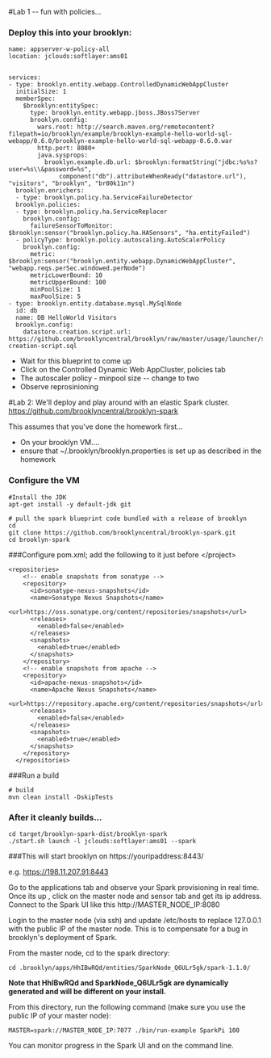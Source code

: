 #Lab 1 --  fun with policies... 
### Deploy this into your brooklyn:
    name: appserver-w-policy-all
    location: jclouds:softlayer:ams01


    services:
    - type: brooklyn.entity.webapp.ControlledDynamicWebAppCluster
      initialSize: 1
      memberSpec:
        $brooklyn:entitySpec:
          type: brooklyn.entity.webapp.jboss.JBoss7Server
          brooklyn.config:
            wars.root: http://search.maven.org/remotecontent?filepath=io/brooklyn/example/brooklyn-example-hello-world-sql-webapp/0.6.0/brooklyn-example-hello-world-sql-webapp-0.6.0.war
            http.port: 8080+
            java.sysprops: 
              brooklyn.example.db.url: $brooklyn:formatString("jdbc:%s%s?user=%s\\&password=%s",
                  component("db").attributeWhenReady("datastore.url"), "visitors", "brooklyn", "br00k11n")
      brooklyn.enrichers:
      - type: brooklyn.policy.ha.ServiceFailureDetector
      brooklyn.policies:
      - type: brooklyn.policy.ha.ServiceReplacer
        brooklyn.config:
          failureSensorToMonitor: $brooklyn:sensor("brooklyn.policy.ha.HASensors", "ha.entityFailed")  
      - policyType: brooklyn.policy.autoscaling.AutoScalerPolicy
        brooklyn.config:
          metric: $brooklyn:sensor("brooklyn.entity.webapp.DynamicWebAppCluster", "webapp.reqs.perSec.windowed.perNode")
          metricLowerBound: 10
          metricUpperBound: 100
          minPoolSize: 1
          maxPoolSize: 5
    - type: brooklyn.entity.database.mysql.MySqlNode
      id: db
      name: DB HelloWorld Visitors
      brooklyn.config:
        datastore.creation.script.url: https://github.com/brooklyncentral/brooklyn/raw/master/usage/launcher/src/test/resources/visitors-creation-script.sql

* Wait for this blueprint to come up  
* Click on the Controlled Dynamic Web AppCluster, policies tab  
* The autoscaler policy - minpool size -- change to two  
* Observe reprosinioning



#Lab 2:
We'll deploy and play around with an elastic Spark cluster.
https://github.com/brooklyncentral/brooklyn-spark

This assumes that you've done the homework first...

* On your brooklyn VM....  
* ensure that ~/.brooklyn/brooklyn.properties is set up as described in the homework


### Configure the VM
    #Install the JDK
    apt-get install -y default-jdk git

    # pull the spark blueprint code bundled with a release of brooklyn
    cd
    git clone https://github.com/brooklyncentral/brooklyn-spark.git
    cd brooklyn-spark

###Configure pom.xml; add the following to it just before \</project\>

    
    <repositories>
        <!-- enable snapshots from sonatype -->
        <repository>
          <id>sonatype-nexus-snapshots</id>
          <name>Sonatype Nexus Snapshots</name>
          <url>https://oss.sonatype.org/content/repositories/snapshots</url>
          <releases>
            <enabled>false</enabled>
          </releases>
          <snapshots>
            <enabled>true</enabled>
          </snapshots>
        </repository>
        <!-- enable snapshots from apache -->
        <repository>
          <id>apache-nexus-snapshots</id>
          <name>Apache Nexus Snapshots</name>
          <url>https://repository.apache.org/content/repositories/snapshots</url>
          <releases>
            <enabled>false</enabled>
          </releases>
          <snapshots>
            <enabled>true</enabled>
          </snapshots>
        </repository>
      </repositories>

###Run a build

    # build
    mvn clean install -DskipTests

### After it cleanly builds...


    cd target/brooklyn-spark-dist/brooklyn-spark 
    ./start.sh launch -l jclouds:softlayer:ams01 --spark
 
###This will start brooklyn on https://youripaddress:8443/

e.g.
https://198.11.207.91:8443

Go to the applications tab and observe your Spark provisioning in real time.
Once its up , click on the master node and sensor tab and get its ip address.  Connect to the Spark UI like this
http://MASTER_NODE_IP:8080

Login to the master node (via ssh) and update /etc/hosts to replace 127.0.0.1 with the public IP of the master node. This is to compensate for a bug in brooklyn's deployment of Spark.

From the master node, cd to the spark directory:

    cd .brooklyn/apps/HhIBwRQd/entities/SparkNode_Q6ULr5gk/spark-1.1.0/
   

**Note that HhIBwRQd and SparkNode_Q6ULr5gk are dynamically generated and will be different on your install.**

From this directory, run the following command (make sure you use the public IP of your master node):

    MASTER=spark://MASTER_NODE_IP:7077 ./bin/run-example SparkPi 100

You can monitor progress in the Spark UI and on the command line.